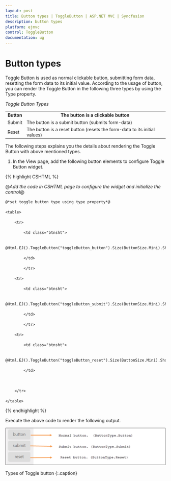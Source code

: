 ```yaml
---
layout: post
title: Button types | ToggleButton | ASP.NET MVC | Syncfusion
description: button types
platform: ejmvc
control: ToggleButton
documentation: ug
---
```


# Button types

Toggle Button is used as normal clickable button, submitting form data, resetting the form data to its initial value. According to the usage of button, you can render the Toggle Button in the following three types by using the Type property.

_Toggle Button Types_

<table>
<tr>
<th>
Button</th><th>
The button is a clickable button </th></tr>
<tr>
<td>
Submit</td><td>
The button is a submit button (submits form-data)</td></tr>
<tr>
<td>
Reset    </td><td>
The button is a reset button (resets the form-data to its initial values)</td></tr>
</table>


The following steps explains you the details about rendering the Toggle Button with above mentioned types. 

1. In the View page, add the following button elements to configure Toggle Button widget.




{% highlight CSHTML %}

@*Add the code in CSHTML page to configure the widget and initialize the control*@

<div class="one">

	@*set toggle button type using type property*@

	<table>

		<tr>

			<td class="btnsht">

				@Html.EJ().ToggleButton("toggleButton_button").Size(ButtonSize.Mini).ShowRoundedCorner(true).ContentType(ContentType.TextOnly).DefaultText("button").ActiveText("Next").Type(ButtonType.Button)

			</td>

			</tr>

		<tr>

			<td class="btnsht">

				@Html.EJ().ToggleButton("toggleButton_submit").Size(ButtonSize.Mini).ShowRoundedCorner(true).ContentType(ContentType.TextOnly).DefaultText("submit").ActiveText("Next").Type(ButtonType.Submit)

			</td>

			</tr>

		<tr>

			<td class="btnsht">

				@Html.EJ().ToggleButton("toggleButton_reset").Size(ButtonSize.Mini).ShowRoundedCorner(true).ContentType(ContentType.TextOnly).DefaultText("reset").ActiveText("Next").Type(ButtonType.Reset)

			</td>



		</tr>

	</table>

</div>


{% endhighlight %}


Execute the above code to render the following output.

![](Button-types_images/Button-types_img1.png)

Types of Toggle button
{:.caption}



